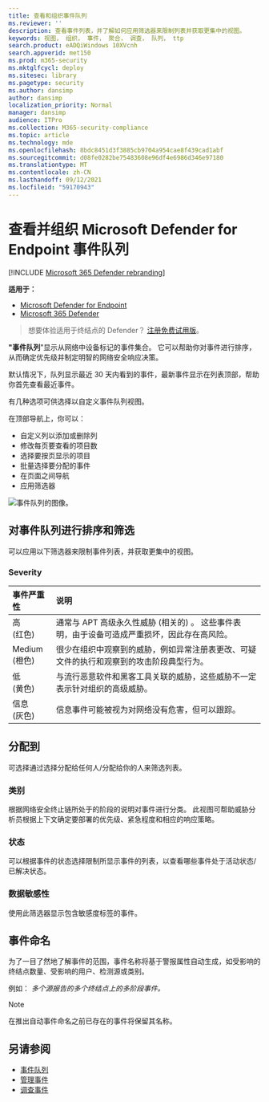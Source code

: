 ```yaml
---
title: 查看和组织事件队列
ms.reviewer: ''
description: 查看事件列表，并了解如何应用筛选器来限制列表并获取更集中的视图。
keywords: 视图， 组织， 事件， 聚合， 调查， 队列， ttp
search.product: eADQiWindows 10XVcnh
search.appverid: met150
ms.prod: m365-security
ms.mktglfcycl: deploy
ms.sitesec: library
ms.pagetype: security
ms.author: dansimp
author: dansimp
localization_priority: Normal
manager: dansimp
audience: ITPro
ms.collection: M365-security-compliance
ms.topic: article
ms.technology: mde
ms.openlocfilehash: 8bdc8451d3f3885cb9704a954cae8f439cad1abf
ms.sourcegitcommit: d08fe0282be75483608e96df4e6986d346e97180
ms.translationtype: MT
ms.contentlocale: zh-CN
ms.lasthandoff: 09/12/2021
ms.locfileid: "59170943"
---
```

# <a name="view-and-organize-the-microsoft-defender-for-endpoint-incidents-queue"></a>查看并组织 Microsoft Defender for Endpoint 事件队列

[!INCLUDE [Microsoft 365 Defender rebranding](../../includes/microsoft-defender.md)]

**适用于：**
- [Microsoft Defender for Endpoint](https://go.microsoft.com/fwlink/?linkid=2154037)
- [Microsoft 365 Defender](https://go.microsoft.com/fwlink/?linkid=2118804)

> 想要体验适用于终结点的 Defender？ [注册免费试用版](https://signup.microsoft.com/create-account/signup?products=7f379fee-c4f9-4278-b0a1-e4c8c2fcdf7e&ru=https://aka.ms/MDEp2OpenTrial?ocid=docs-wdatp-pullalerts-abovefoldlink)。

**"事件队列**"显示从网络中设备标记的事件集合。 它可以帮助你对事件进行排序，从而确定优先级并制定明智的网络安全响应决策。

默认情况下，队列显示最近 30 天内看到的事件，最新事件显示在列表顶部，帮助你首先查看最近事件。

有几种选项可供选择以自定义事件队列视图。 

在顶部导航上，你可以：
- 自定义列以添加或删除列 
- 修改每页要查看的项目数
- 选择要按页显示的项目
- 批量选择要分配的事件 
- 在页面之间导航
- 应用筛选器

![事件队列的图像。](images/atp-incident-queue.png)

## <a name="sort-and-filter-the-incidents-queue"></a>对事件队列进行排序和筛选
可以应用以下筛选器来限制事件列表，并获取更集中的视图。

### <a name="severity"></a>Severity

事件严重性 | 说明
:---|:---
高 </br> (红色)  | 通常与 APT 高级永久性威胁 (相关的) 。 这些事件表明，由于设备可造成严重损坏，因此存在高风险。
Medium </br> (橙色)  | 很少在组织中观察到的威胁，例如异常注册表更改、可疑文件的执行和观察到的攻击阶段典型行为。
低 </br> (黄色)  | 与流行恶意软件和黑客工具关联的威胁，这些威胁不一定表示针对组织的高级威胁。
信息 </br> (灰色)  | 信息事件可能被视为对网络没有危害，但可以跟踪。

## <a name="assigned-to"></a>分配到
可选择通过选择分配给任何人/分配给你的人来筛选列表。

### <a name="category"></a>类别
根据网络安全终止链所处于的阶段的说明对事件进行分类。 此视图可帮助威胁分析员根据上下文确定要部署的优先级、紧急程度和相应的响应策略。

### <a name="status"></a>状态
可以根据事件的状态选择限制所显示事件的列表，以查看哪些事件处于活动状态/已解决状态。

### <a name="data-sensitivity"></a>数据敏感性
使用此筛选器显示包含敏感度标签的事件。

## <a name="incident-naming"></a>事件命名

为了一目了然地了解事件的范围，事件名称将基于警报属性自动生成，如受影响的终结点数量、受影响的用户、检测源或类别。

例如： *多个源报告的多个终结点上的多阶段事件。*

> [!NOTE]
> 在推出自动事件命名之前已存在的事件将保留其名称。


## <a name="see-also"></a>另请参阅
- [事件队列](/microsoft-365/security/defender-endpoint/view-incidents-queue)
- [管理事件](manage-incidents.md)
- [调查事件](investigate-incidents.md)

